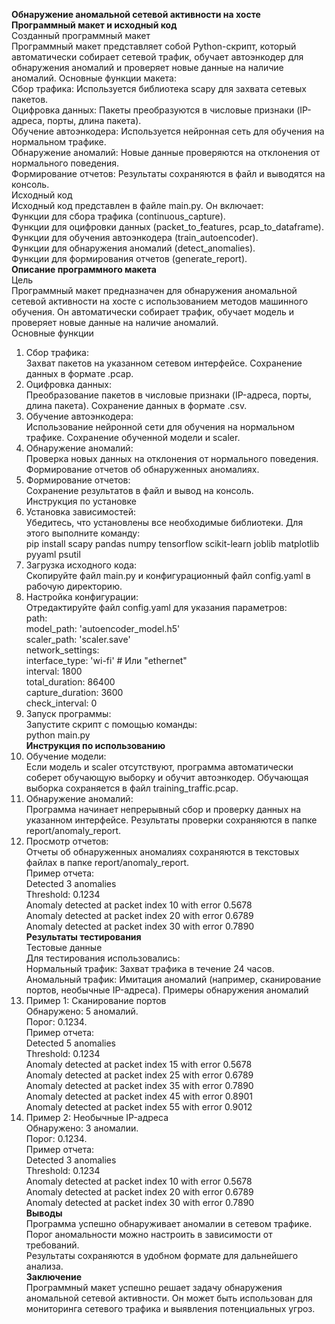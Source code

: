 **Обнаружение аномальной сетевой активности на хосте**  
**Программный макет и исходный код**  
Созданный программный макет  
Программный макет представляет собой Python-скрипт, который автоматически собирает сетевой трафик, обучает автоэнкодер для обнаружения аномалий и проверяет новые данные на наличие аномалий. Основные функции макета:  
Сбор трафика: Используется библиотека scapy для захвата сетевых пакетов.  
Оцифровка данных: Пакеты преобразуются в числовые признаки (IP-адреса, порты, длина пакета).  
Обучение автоэнкодера: Используется нейронная сеть для обучения на нормальном трафике.  
Обнаружение аномалий: Новые данные проверяются на отклонения от нормального поведения.  
Формирование отчетов: Результаты сохраняются в файл и выводятся на консоль.  
Исходный код  
Исходный код представлен в файле main.py. Он включает:  
Функции для сбора трафика (continuous_capture).  
Функции для оцифровки данных (packet_to_features, pcap_to_dataframe).  
Функции для обучения автоэнкодера (train_autoencoder).  
Функции для обнаружения аномалий (detect_anomalies).  
Функции для формирования отчетов (generate_report).  
**Описание программного макета**  
Цель  
Программный макет предназначен для обнаружения аномальной сетевой активности на хосте с использованием методов машинного обучения. Он автоматически собирает трафик, обучает модель и проверяет новые данные на наличие аномалий.  
Основные функции  
1.	Сбор трафика:  
Захват пакетов на указанном сетевом интерфейсе.
Сохранение данных в формате .pcap.  
2.	Оцифровка данных:  
Преобразование пакетов в числовые признаки (IP-адреса, порты, длина пакета).
Сохранение данных в формате .csv.  
3.	Обучение автоэнкодера:  
Использование нейронной сети для обучения на нормальном трафике.
Сохранение обученной модели и scaler.  
4.	Обнаружение аномалий:  
Проверка новых данных на отклонения от нормального поведения.
Формирование отчетов об обнаруженных аномалиях.  
5.	Формирование отчетов:  
Сохранение результатов в файл и вывод на консоль.  
Инструкция по установке  
1.	Установка зависимостей:  
Убедитесь, что установлены все необходимые библиотеки. Для этого выполните команду:  
pip install scapy pandas numpy tensorflow scikit-learn joblib matplotlib pyyaml psutil  
2.	Загрузка исходного кода:  
Скопируйте файл main.py и конфигурационный файл config.yaml в рабочую директорию.  
3.	Настройка конфигурации:  
Отредактируйте файл config.yaml для указания параметров:  
path:  
  model_path: 'autoencoder_model.h5'  
  scaler_path: 'scaler.save'  
network_settings:  
  interface_type: 'wi-fi'  # Или "ethernet"  
  interval: 1800  
  total_duration: 86400  
  capture_duration: 3600  
  check_interval: 0  
4.	Запуск программы:  
Запустите скрипт с помощью команды:  
python main.py  
**Инструкция по использованию**  
1.	Обучение модели:  
Если модель и scaler отсутствуют, программа автоматически соберет обучающую выборку и обучит автоэнкодер.
Обучающая выборка сохраняется в файл training_traffic.pcap.  
2.	Обнаружение аномалий:  
Программа начинает непрерывный сбор и проверку данных на указанном интерфейсе.
Результаты проверки сохраняются в папке report/anomaly_report.  
3.	Просмотр отчетов:  
Отчеты об обнаруженных аномалиях сохраняются в текстовых файлах в папке report/anomaly_report.  
Пример отчета:  
Detected 3 anomalies  
Threshold: 0.1234  
Anomaly detected at packet index 10 with error 0.5678  
Anomaly detected at packet index 20 with error 0.6789  
Anomaly detected at packet index 30 with error 0.7890  
**Результаты тестирования**  
Тестовые данные  
Для тестирования использовались:  
Нормальный трафик: Захват трафика в течение 24 часов.
Аномальный трафик: Имитация аномалий (например, сканирование портов, необычные IP-адреса).
Примеры обнаружения аномалий  
1.	Пример 1: Сканирование портов  
Обнаружено: 5 аномалий.  
Порог: 0.1234.  
Пример отчета:  
Detected 5 anomalies  
Threshold: 0.1234  
Anomaly detected at packet index 15 with error 0.5678  
Anomaly detected at packet index 25 with error 0.6789  
Anomaly detected at packet index 35 with error 0.7890  
Anomaly detected at packet index 45 with error 0.8901  
Anomaly detected at packet index 55 with error 0.9012  
2.	Пример 2: Необычные IP-адреса  
Обнаружено: 3 аномалии.  
Порог: 0.1234.  
Пример отчета:  
Detected 3 anomalies  
Threshold: 0.1234  
Anomaly detected at packet index 10 with error 0.5678  
Anomaly detected at packet index 20 with error 0.6789  
Anomaly detected at packet index 30 with error 0.7890  
**Выводы**  
Программа успешно обнаруживает аномалии в сетевом трафике.  
Порог аномальности можно настроить в зависимости от требований.  
Результаты сохраняются в удобном формате для дальнейшего анализа.  
**Заключение**  
Программный макет успешно решает задачу обнаружения аномальной сетевой активности. Он может быть использован для мониторинга сетевого трафика и выявления потенциальных угроз.

